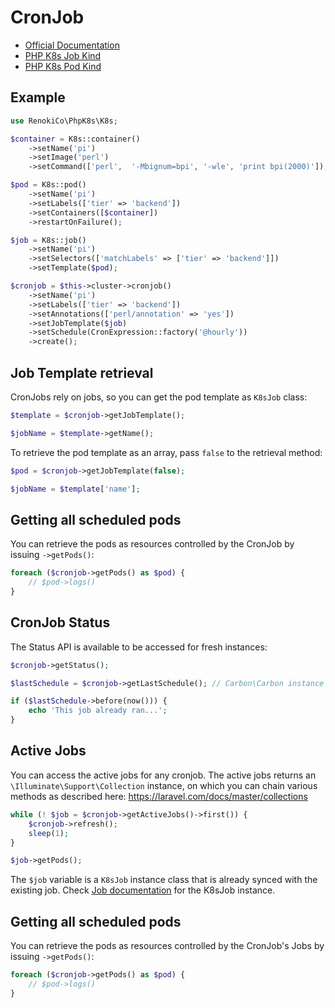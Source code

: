 # CronJob

- [Official Documentation](https://kubernetes.io/docs/concepts/workloads/controllers/cron-jobs/)
- [PHP K8s Job Kind](Job.md)
- [PHP K8s Pod Kind](Pod.md)

## Example

```php
use RenokiCo\PhpK8s\K8s;

$container = K8s::container()
    ->setName('pi')
    ->setImage('perl')
    ->setCommand(['perl',  '-Mbignum=bpi', '-wle', 'print bpi(2000)']);

$pod = K8s::pod()
    ->setName('pi')
    ->setLabels(['tier' => 'backend'])
    ->setContainers([$container])
    ->restartOnFailure();

$job = K8s::job()
    ->setName('pi')
    ->setSelectors(['matchLabels' => ['tier' => 'backend']])
    ->setTemplate($pod);

$cronjob = $this->cluster->cronjob()
    ->setName('pi')
    ->setLabels(['tier' => 'backend'])
    ->setAnnotations(['perl/annotation' => 'yes'])
    ->setJobTemplate($job)
    ->setSchedule(CronExpression::factory('@hourly'))
    ->create();
```

## Job Template retrieval

CronJobs rely on jobs, so you can get the pod template as `K8sJob` class:

```php
$template = $cronjob->getJobTemplate();

$jobName = $template->getName();
```

To retrieve the pod template as an array, pass `false` to the retrieval method:

```php
$pod = $cronjob->getJobTemplate(false);

$jobName = $template['name'];
```

## Getting all scheduled pods

You can retrieve the pods as resources controlled by the CronJob by issuing `->getPods()`:

```php
foreach ($cronjob->getPods() as $pod) {
    // $pod->logs()
}
```

## CronJob Status

The Status API is available to be accessed for fresh instances:

```php
$cronjob->getStatus();

$lastSchedule = $cronjob->getLastSchedule(); // Carbon\Carbon instance with the last schedule time.

if ($lastSchedule->before(now())) {
    echo 'This job already ran...';
}
```

## Active Jobs

You can access the active jobs for any cronjob. The active jobs returns an `\Illuminate\Support\Collection` instance, on which you can chain various methods as described here: https://laravel.com/docs/master/collections

```php
while (! $job = $cronjob->getActiveJobs()->first()) {
    $cronjob->refresh();
    sleep(1);
}

$job->getPods();
```

The `$job` variable is a `K8sJob` instance class that is already synced with the existing job. Check [Job documentation](Job.md) for the K8sJob instance.

## Getting all scheduled pods

You can retrieve the pods as resources controlled by the CronJob's Jobs by issuing `->getPods()`:

```php
foreach ($cronjob->getPods() as $pod) {
    // $pod->logs()
}
```
